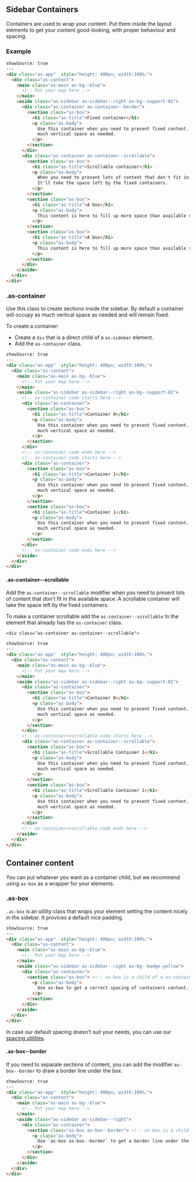## Sidebar Containers

Containers are used to wrap your content. Put them inside the layout elements to get your content good-looking, with proper behaviour and spacing.


### Example

```html
showSource: true
---
<div class="as-app"  style="height: 400px; width:100%;">
  <div class="as-content">
    <main class="as-main as-bg--blue">
      <!-- Put your map here -->
    </main>
    <aside class="as-sidebar as-sidebar--right as-bg--support-02">
      <div class="as-container as-container--border">
        <section class="as-box">
          <h1 class="as-title">Fixed container</h1>
          <p class="as-body">
            Use this container when you need to present fixed content. This content will occupy as
            much vertical space as needed.
          </p>
        </section>
      </div>
      <div class="as-container as-container--scrollable">
        <section class="as-box">
          <h1 class="as-title">Scrollable container</h1>
          <p class="as-body">
            When you need to present lots of content that don't fit in the available space, use a scrollable container.
            It'll take the space left by the fixed containers.
          </p>
        </section>
        <section class="as-box">
          <h1 class="as-title">A box</h1>
          <p class="as-body">
            This content is here to fill up more space than available so you can scroll.
          </p>
        </section>
        <section class="as-box">
          <h1 class="as-title">A box</h1>
          <p class="as-body">
            This content is here to fill up more space than available so you can scroll.
          </p>
        </section>
      </div>
    </aside>
  </div>
</div>
```

### .as-container

Use this class to create sections inside the sidebar. By default a container will occupy as much vertical space as needed and will remain fixed. 

To create a container:
- Create a `div` that is a direct child of a `as-sidebar` element.
- Add the `as-container` class.

```html
showSource: true
---
<div class="as-app"  style="height: 400px; width:100%;">
  <div class="as-content">
    <main class="as-main as-bg--blue">
      <!-- Put your map here -->
    </main>
    <aside class="as-sidebar as-sidebar--right as-bg--support-02">
      <!-- as-container code starts here -->
      <div class="as-container">
        <section class="as-box">
          <h1 class="as-title">Container 0</h1>
          <p class="as-body">
            Use this container when you need to present fixed content. This content will occupy as
            much vertical space as needed.
          </p>
        </section>
      </div>
      <!-- as-container code ends here -->
      <!-- as-container code starts here -->
      <div class="as-container">
        <section class="as-box">
          <h1 class="as-title">Container 1</h1>
          <p class="as-body">
            Use this container when you need to present fixed content. This content will occupy as
            much vertical space as needed.
          </p>
        </section>
        <section class="as-box">
          <h1 class="as-title">Container 1</h1>
          <p class="as-body">
            Use this container when you need to present fixed content. This content will occupy as
            much vertical space as needed.
          </p>
        </section>
      </div>
      <!-- as-container code ends here -->
    </aside>
  </div>
</div>
```

#### .as-container-\-scrollable

Add the `as-container--scrollable` modifier when you need to present lots of content that don't fit in the available space. A scrollable container will take the space left by the fixed containers.

To make a container scrollable add the `as-container--scrollable` to the element that already has the `as-container` class.

`<div class="as-container as-container--scrollable">`

```html
showSource: true
---
<div class="as-app"  style="height: 400px; width:100%;">
  <div class="as-content">
    <main class="as-main as-bg--blue">
      <!-- Put your map here -->
    </main>
    <aside class="as-sidebar as-sidebar--right as-bg--support-02">
      <div class="as-container">
        <section class="as-box">
          <h1 class="as-title">Container 0</h1>
          <p class="as-body">
            Use this container when you need to present fixed content. This content will occupy as
            much vertical space as needed.
          </p>
        </section>
      </div>
      <!-- as-container--scrollable code starts here -->
      <div class="as-container as-container--scrollable">
        <section class="as-box">
          <h1 class="as-title">Scrollable Container 1</h1>
          <p class="as-body">
            Use this container when you need to present fixed content. This content will occupy as
            much vertical space as needed.
          </p>
        </section>
        <section class="as-box">
          <h1 class="as-title">Scrollable Container 1</h1>
          <p class="as-body">
            Use this container when you need to present fixed content. This content will occupy as
            much vertical space as needed.
          </p>
        </section>
      </div>
      <!-- as-container--scrollable code ends here -->
    </aside>
  </div>
</div>
```

## Container content

You can put whatever you want as a container child, but we recommend using `as-box` as a wrapper for your elements.

### .as-box

`.as-box` is an utility class that wraps your element setting the content nicely in the sidebar. It provices a default nice padding.

```html
showSource: true
---
<div class="as-app"  style="height: 400px; width:100%;">
  <div class="as-content">
    <main class="as-main as-bg--blue">
      <!-- Put your map here -->
    </main>
    <aside class="as-sidebar as-sidebar--right as-bg--badge-yellow">
      <div class="as-container">
        <section class="as-box"> <!-- as-box is a child of a as-container -->
          <p class="as-body">
            Use as-box to get a correct spacing of containers content.
          </p>
        </section>
      </div>
    </aside>
  </div>
</div>
```

In case our default spacing doesn't suit your needs, you can use our [spacing utilities](/styles/utilities).

#### .as-box--border

If you need to separate sections of content, you can add the modifier `as-box--border` to draw a border line under the box.

```html
showSource: true
---
<div class="as-app"  style="height: 400px; width:100%;">
  <div class="as-content">
    <main class="as-main as-bg--blue">
      <!-- Put your map here -->
    </main>
    <aside class="as-sidebar as-sidebar--right">
      <div class="as-container">
        <section class="as-box as-box--border"> <!-- as-box is a child of a as-container -->
          <p class="as-body">
            Use `as-box as-box--border` to get a border line under the box.
          </p>
        </section>
      </div>
    </aside>
  </div>
</div>
```
